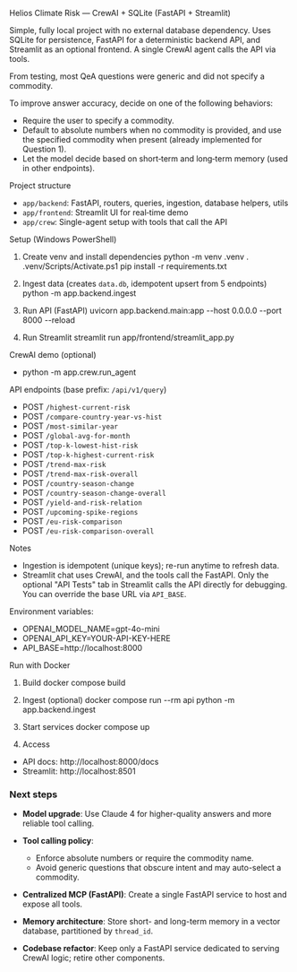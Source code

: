 Helios Climate Risk — CrewAI + SQLite (FastAPI + Streamlit)

Simple, fully local project with no external database dependency. Uses SQLite for persistence, FastAPI for a deterministic backend API, and Streamlit as an optional frontend. A single CrewAI agent calls the API via tools.

From testing, most QeA questions were generic and did not specify a commodity.

To improve answer accuracy, decide on one of the following behaviors:
- Require the user to specify a commodity.
- Default to absolute numbers when no commodity is provided, and use the specified commodity when present (already implemented for Question 1).
- Let the model decide based on short‑term and long‑term memory (used in other endpoints).

Project structure
- `app/backend`: FastAPI, routers, queries, ingestion, database helpers, utils
- `app/frontend`: Streamlit UI for real‑time demo
- `app/crew`: Single-agent setup with tools that call the API

Setup (Windows PowerShell)
1) Create venv and install dependencies
   python -m venv .venv
   . .venv/Scripts/Activate.ps1
   pip install -r requirements.txt

2) Ingest data (creates `data.db`, idempotent upsert from 5 endpoints)
   python -m app.backend.ingest

3) Run API (FastAPI)
   uvicorn app.backend.main:app --host 0.0.0.0 --port 8000 --reload

4) Run Streamlit
   streamlit run app/frontend/streamlit_app.py

CrewAI demo (optional)
- python -m app.crew.run_agent

API endpoints (base prefix: `/api/v1/query`)
- POST `/highest-current-risk`
- POST `/compare-country-year-vs-hist`
- POST `/most-similar-year`
- POST `/global-avg-for-month`
- POST `/top-k-lowest-hist-risk`
- POST `/top-k-highest-current-risk`
- POST `/trend-max-risk`
- POST `/trend-max-risk-overall`
- POST `/country-season-change`
- POST `/country-season-change-overall`
- POST `/yield-and-risk-relation`
- POST `/upcoming-spike-regions`
- POST `/eu-risk-comparison`
- POST `/eu-risk-comparison-overall`

Notes
- Ingestion is idempotent (unique keys); re-run anytime to refresh data.
- Streamlit chat uses CrewAI, and the tools call the FastAPI. Only the optional "API Tests" tab in Streamlit calls the API directly for debugging. You can override the base URL via `API_BASE`.

Environment variables:
- OPENAI_MODEL_NAME=gpt-4o-mini
- OPENAI_API_KEY=YOUR-API-KEY-HERE
- API_BASE=http://localhost:8000

Run with Docker
1) Build
   docker compose build

2) Ingest (optional)
   docker compose run --rm api python -m app.backend.ingest

3) Start services
   docker compose up

4) Access
- API docs: http://localhost:8000/docs
- Streamlit: http://localhost:8501

### Next steps

- **Model upgrade**: Use Claude 4 for higher-quality answers and more reliable tool calling.

- **Tool calling policy**:
  - Enforce absolute numbers or require the commodity name.
  - Avoid generic questions that obscure intent and may auto-select a commodity.

- **Centralized MCP (FastAPI)**: Create a single FastAPI service to host and expose all tools.

- **Memory architecture**: Store short- and long-term memory in a vector database, partitioned by `thread_id`.

- **Codebase refactor**: Keep only a FastAPI service dedicated to serving CrewAI logic; retire other components.
